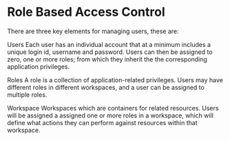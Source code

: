 # Role Based Access Control

There are three key elements for managing users, these are:

Users
Each user has an individual account that at a minimum includes a unique login id, username and password.
Users can then be assigned to zero, one or more roles; from which they inherit the the corresponding application privileges.
 
Roles
A role is a collection of application-related privileges. Users may have different roles in different workspaces, and a user can be assigned to multiple roles.
 
Workspace
Workspaces which are containers for related resources. Users will be assigned a assigned one or more roles in a workspace, which will define what actions they can perform against resources within that workspace.
 

